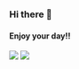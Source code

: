### Hi there 👋
#### Enjoy your day!!

<!--
**jeongm/jeongm** is a ✨ _special_ ✨ repository because its `README.md` (this file) appears on your GitHub profile.

Here are some ideas to get you started:

- 🔭 I’m currently working on ...
- 🌱 I’m currently learning ...
- 👯 I’m looking to collaborate on ...
- 🤔 I’m looking for help with ...
- 💬 Ask me about ...
- 📫 How to reach me: ...
- 😄 Pronouns: ...
- ⚡ Fun fact: ...
-->

<a href="https://www.notion.so/jeong/MAIN-2584056206dc4f6ead4d6f4b9a336cd5" target="_blank"><img src="https://img.shields.io/badge/Notion-000000?style=flat&logo=Notion&logoColor=white"/></a>
<a href="https://github.com/jeongm" target="_blank"><img src="https://img.shields.io/badge/GitHub-181717?style=flat&logo=GitHub&logoColor=white"/></a>
